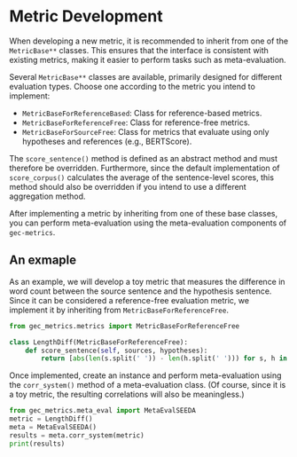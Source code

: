 # Metric Development 

When developing a new metric, it is recommended to inherit from one of the `MetricBase**` classes. This ensures that the interface is consistent with existing metrics, making it easier to perform tasks such as meta-evaluation.

Several `MetricBase**` classes are available, primarily designed for different evaluation types. Choose one according to the metric you intend to implement:
- `MetricBaseForReferenceBased`: Class for reference-based metrics.
- `MetricBaseForReferenceFree`: Class for reference-free metrics.
- `MetricBaseForSourceFree`: Class for metrics that evaluate using only hypotheses and references (e.g., BERTScore).

The `score_sentence()` method is defined as an abstract method and must therefore be overridden. Furthermore, since the default implementation of `score_corpus()` calculates the average of the sentence-level scores, this method should also be overridden if you intend to use a different aggregation method.

After implementing a metric by inheriting from one of these base classes, you can perform meta-evaluation using the meta-evaluation components of `gec-metrics`.

## An exmaple

As an example, we will develop a toy metric that measures the difference in word count between the source sentence and the hypothesis sentence. Since it can be considered a reference-free evaluation metric, we implement it by inheriting from `MetricBaseForReferenceFree`.

```python
from gec_metrics.metrics import MetricBaseForReferenceFree

class LengthDiff(MetricBaseForReferenceFree):
    def score_sentence(self, sources, hypotheses):
        return [abs(len(s.split(' ')) - len(h.split(' '))) for s, h in zip(sources, hypotheses)]
```

Once implemented, create an instance and perform meta-evaluation using the `corr_system()` method of a meta-evaluation class. (Of course, since it is a toy metric, the resulting correlations will also be meaningless.)

```python
from gec_metrics.meta_eval import MetaEvalSEEDA
metric = LengthDiff()
meta = MetaEvalSEEDA()
results = meta.corr_system(metric)
print(results)
```